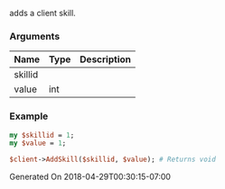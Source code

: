 adds a client skill.
### Arguments
**Name**|**Type**|**Description**
:---|:---|:---
skillid||
value|int|

### Example

```perl
my $skillid = 1;
my $value = 1;

$client->AddSkill($skillid, $value); # Returns void
```


Generated On 2018-04-29T00:30:15-07:00